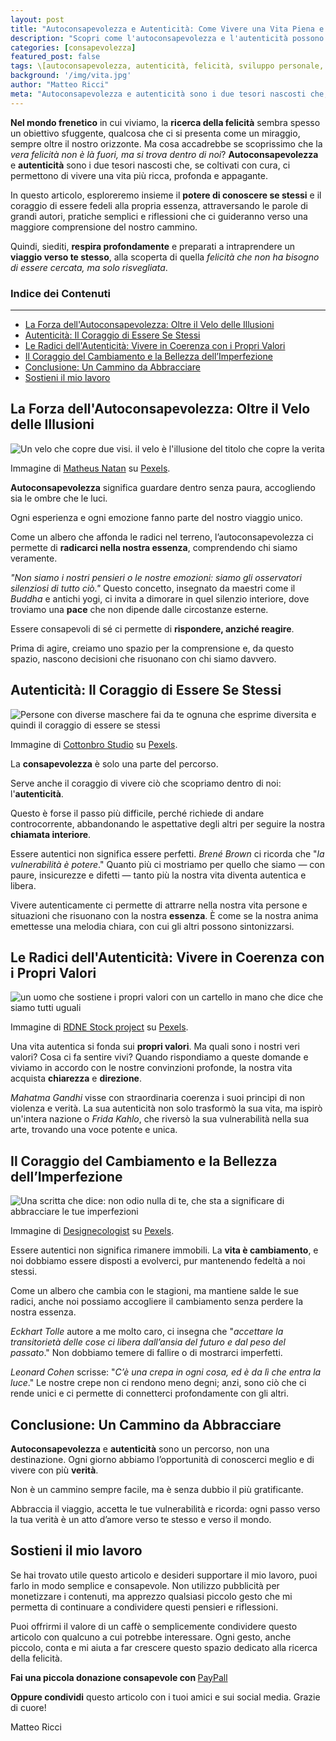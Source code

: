 ```yaml
--- 
layout: post 
title: "Autoconsapevolezza e Autenticità: Come Vivere una Vita Piena e Significativa" 
description: "Scopri come l'autoconsapevolezza e l'autenticità possono trasformare la tua vita in un percorso di felicità e realizzazione personale. Leggi le nostre riflessioni e consigli pratici." 
categories: [consapevolezza]
featured_post: false
tags: \[autoconsapevolezza, autenticità, felicità, sviluppo personale, vita significativa\] 
background: '/img/vita.jpg' 
author: "Matteo Ricci" 
meta: "Autoconsapevolezza e autenticità sono i due tesori nascosti che, se coltivati con cura, ci permettono di vivere una vita più ricca, profonda e appagante."
---
```


**Nel mondo frenetico** in cui viviamo, la **ricerca della felicità** sembra spesso un obiettivo sfuggente, qualcosa che ci si presenta come un miraggio, sempre oltre il nostro orizzonte. Ma cosa accadrebbe se scoprissimo che la _vera felicità non è là fuori, ma si trova dentro di noi_? **Autoconsapevolezza** e **autenticità** sono i due tesori nascosti che, se coltivati con cura, ci permettono di vivere una vita più ricca, profonda e appagante.

In questo articolo, esploreremo insieme il **potere di conoscere se stessi** e il coraggio di essere fedeli alla propria essenza, attraversando le parole di grandi autori, pratiche semplici e riflessioni che ci guideranno verso una maggiore comprensione del nostro cammino.

Quindi, siediti, **respira profondamente** e preparati a intraprendere un **viaggio verso te stesso**, alla scoperta di quella _felicità che non ha bisogno di essere cercata, ma solo risvegliata_.

### Indice dei Contenuti
--------------------


- [La Forza dell'Autoconsapevolezza: Oltre il Velo delle Illusioni](#la-forza-dellautoconsapevolezza-oltre-il-velo-delle-illusioni)
- [Autenticità: Il Coraggio di Essere Se Stessi](#autenticità-il-coraggio-di-essere-se-stessi)
- [Le Radici dell'Autenticità: Vivere in Coerenza con i Propri Valori](#le-radici-dellautenticità-vivere-in-coerenza-con-i-propri-valori)
- [Il Coraggio del Cambiamento e la Bellezza dell’Imperfezione](#il-coraggio-del-cambiamento-e-la-bellezza-dellimperfezione)
- [Conclusione: Un Cammino da Abbracciare](#conclusione-un-cammino-da-abbracciare)
- [Sostieni il mio lavoro](#sostieni-il-mio-lavoro)

La Forza dell'Autoconsapevolezza: Oltre il Velo delle Illusioni
---------------------------------------------------------------

<img class="img-fluid" src="{{ site.baseurl }}/img/posts/4/velo.png" alt="Un velo che copre due visi. il velo è l'illusione del titolo che copre la verita">

Immagine di [Matheus Natan](https://www.pexels.com/it-it/@matheusnatan/) su [Pexels](https://www.pexels.com).

**Autoconsapevolezza** significa guardare dentro senza paura, accogliendo sia le ombre che le luci. 

Ogni esperienza e ogni emozione fanno parte del nostro viaggio unico. 

Come un albero che affonda le radici nel terreno, l’autoconsapevolezza ci permette di **radicarci nella nostra essenza**, comprendendo chi siamo veramente.

_"Non siamo i nostri pensieri o le nostre emozioni: siamo gli osservatori silenziosi di tutto ciò."_ Questo concetto, insegnato da maestri come il _Buddha_ e antichi yogi, ci invita a dimorare in quel silenzio interiore, dove troviamo una **pace** che non dipende dalle circostanze esterne.

Essere consapevoli di sé ci permette di **rispondere, anziché reagire**. 

Prima di agire, creiamo uno spazio per la comprensione e, da questo spazio, nascono decisioni che risuonano con chi siamo davvero.

Autenticità: Il Coraggio di Essere Se Stessi
--------------------------------------------

<img class="img-fluid" src="{{ site.baseurl }}/img/posts/4/testesso.png" alt="Persone con diverse maschere fai da te ognuna che esprime diversita e quindi il coraggio di essere se stessi ">

Immagine di [Cottonbro Studio](https://www.pexels.com/it-it/@cottonbro/) su [Pexels](https://www.pexels.com).

La **consapevolezza** è solo una parte del percorso. 

Serve anche il coraggio di vivere ciò che scopriamo dentro di noi: l'**autenticità**. 

Questo è forse il passo più difficile, perché richiede di andare controcorrente, abbandonando le aspettative degli altri per seguire la nostra **chiamata interiore**.

Essere autentici non significa essere perfetti. _Brené Brown_ ci ricorda che "_la vulnerabilità è potere_." Quanto più ci mostriamo per quello che siamo — con paure, insicurezze e difetti — tanto più la nostra vita diventa autentica e libera.

Vivere autenticamente ci permette di attrarre nella nostra vita persone e situazioni che risuonano con la nostra **essenza**. È come se la nostra anima emettesse una melodia chiara, con cui gli altri possono sintonizzarsi.

Le Radici dell'Autenticità: Vivere in Coerenza con i Propri Valori
------------------------------------------------------------------

<img class="img-fluid" src="{{ site.baseurl }}/img/posts/4/valori.png" alt="un uomo che sostiene i propri valori con un cartello in mano che dice che siamo tutti uguali">

Immagine di [RDNE Stock project](https://www.pexels.com/it-it/@rdne/) su [Pexels](https://www.pexels.com).

Una vita autentica si fonda sui **propri valori**. Ma quali sono i nostri veri valori? Cosa ci fa sentire vivi? Quando rispondiamo a queste domande e viviamo in accordo con le nostre convinzioni profonde, la nostra vita acquista **chiarezza** e **direzione**.

_Mahatma Gandhi_ visse con straordinaria coerenza i suoi principi di non violenza e verità. La sua autenticità non solo trasformò la sua vita, ma ispirò un'intera nazione o _Frida Kahlo_, che riversò la sua vulnerabilità nella sua arte, trovando una voce potente e unica.

Il Coraggio del Cambiamento e la Bellezza dell’Imperfezione
-----------------------------------------------------------

<img class="img-fluid" src="{{ site.baseurl }}/img/posts/4/imperfetto.png" alt="Una scritta che dice: non odio nulla di te, che sta a significare di abbracciare le tue imperfezioni">

Immagine di [Designecologist](https://www.pexels.com/it-it/@designecologist/) su [Pexels](https://www.pexels.com).

Essere autentici non significa rimanere immobili. La **vita è cambiamento**, e noi dobbiamo essere disposti a evolverci, pur mantenendo fedeltà a noi stessi. 

Come un albero che cambia con le stagioni, ma mantiene salde le sue radici, anche noi possiamo accogliere il cambiamento senza perdere la nostra essenza.

_Eckhart Tolle_ autore a me molto caro, ci insegna che "_accettare la transitorietà delle cose ci libera dall’ansia del futuro e dal peso del passato_." Non dobbiamo temere di fallire o di mostrarci imperfetti.

_Leonard Cohen_ scrisse: "_C’è una crepa in ogni cosa, ed è da lì che entra la luce_." Le nostre crepe non ci rendono meno degni; anzi, sono ciò che ci rende unici e ci permette di connetterci profondamente con gli altri.

Conclusione: Un Cammino da Abbracciare
--------------------------------------

**Autoconsapevolezza** e **autenticità** sono un percorso, non una destinazione. Ogni giorno abbiamo l’opportunità di conoscerci meglio e di vivere con più **verità**. 

Non è un cammino sempre facile, ma è senza dubbio il più gratificante.

Abbraccia il viaggio, accetta le tue vulnerabilità e ricorda: ogni passo verso la tua verità è un atto d’amore verso te stesso e verso il mondo.

<h2>Sostieni il mio lavoro</h2>
<p>Se hai trovato utile questo articolo e desideri supportare il mio lavoro, puoi farlo in modo semplice e consapevole. Non utilizzo pubblicità per monetizzare i contenuti, ma apprezzo qualsiasi piccolo gesto che mi permetta di continuare a condividere questi pensieri e riflessioni.</p>

<p>Puoi offrirmi il valore di un caffè o semplicemente condividere questo articolo con qualcuno a cui potrebbe interessare. Ogni gesto, anche piccolo, conta e mi aiuta a far crescere questo spazio dedicato alla ricerca della felicità.</p>

<p><strong>Fai una piccola donazione consapevole con </strong> <a href="https://www.paypal.me/pythonmat" target="_blank" rel="noopener noreferrer"> PayPall </a>

<p><strong>Oppure condividi</strong> questo articolo con i tuoi amici e sui social media. Grazie di cuore!</p>

Matteo Ricci